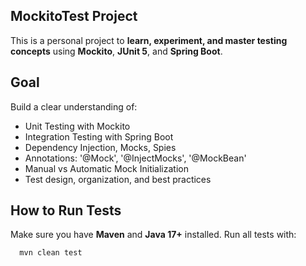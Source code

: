 ## MockitoTest Project
This is a personal project to **learn, experiment, and master testing concepts** using **Mockito**, **JUnit 5**, and **Spring Boot**.

## Goal
Build a clear understanding of:
- Unit Testing with Mockito
- Integration Testing with Spring Boot
- Dependency Injection, Mocks, Spies
- Annotations: '@Mock', '@InjectMocks', '@MockBean'
- Manual vs Automatic Mock Initialization
- Test design, organization, and best practices

## How to Run Tests
Make sure you have **Maven** and **Java 17+** installed.
Run all tests with:
```bash
  mvn clean test

